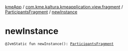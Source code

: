 [kmeApp](../../index.md) / [com.kme.kaltura.kmeapplication.view.fragment](../index.md) / [ParticipantsFragment](index.md) / [newInstance](./new-instance.md)

# newInstance

`@JvmStatic fun newInstance(): `[`ParticipantsFragment`](index.md)